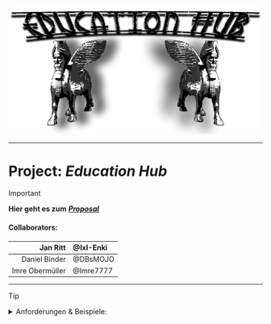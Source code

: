<!-------------------------------------------------------------------------------------------------------------------------------------       
    📕Cheatsheets:     https://github.com/skills  
    📙Get started:     https://docs.github.com/en/get-started  
    📗Quickstart:      https://docs.github.com/en/get-started/writing-on-github/getting-started-with-writing-and-formatting-on-github/quickstart-for-writing-on-github  
    📘Basic Syntax:    https://docs.github.com/en/get-started/writing-on-github/getting-started-with-writing-and-formatting-on-github/basic-writing-and-formatting-syntax  
--------------------------------------------------------------------------------------------------------------------------------------->

![Education Hub Logo](https://github.com/IxI-Enki/Uebung-syp-002/blob/main/Notes_Project-Proposal/EduHub%5Blogo%5D.png)  

---

# **Project**: ***Education Hub***  

> [!IMPORTANT]
> **Hier geht es zum** [ ***Proposal*** ](https://github.com/IxI-Enki/Uebung-syp-002/blob/main/EducationHub.md)  
>
> #### **Collaborators:**  
>     
>   | Jan Ritt | @IxI-Enki |
>   | ---: | :--- |
>   | Daniel Binder | @DBsMOJO |
>   | Imre Obermüller | @Imre7777 |  

---

> [!TIP]
> <details><summary> Anforderungen & Beispiele: </summary>  
>  
>  ##### General Things to Think About:  https://github.com/IxI-Enki/Uebung-syp-002/blob/main/GeneralOverviewOfAProposal.pdf  
>  
>  ##### Things to Work on:  https://github.com/IxI-Enki/Uebung-syp-002/blob/main/TasksToDoForAProposal.pdf  
>  
>  ##### Example Proposal:  https://github.com/IxI-Enki/Uebung-syp-002/blob/main/ExampleProposal.pdf  
</details>  


